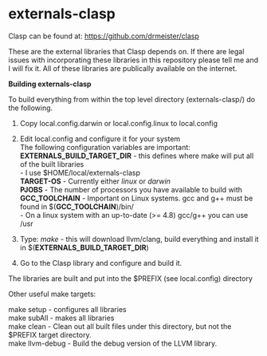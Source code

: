 **externals-clasp**
===============

Clasp can be found at:   https://github.com/drmeister/clasp

These are the external libraries that Clasp depends on. If there are legal issues with incorporating these libraries in this repository please tell me and I will fix it.  All of these libraries are publically available on the internet.

**Building externals-clasp**

To build everything from within the top level directory (externals-clasp/) do the following.

1) Copy local.config.darwin or local.config.linux to local.config

2) Edit local.config and configure it for your system<br>
  The following configuration variables are important:<br>
      **EXTERNALS_BUILD_TARGET_DIR**   - this defines where make will put all of the built libraries<br>
                                        - I use $HOME/local/externals-clasp<br>
      **TARGET-OS**                    - Currently either _linux_ or _darwin_<br>
      **PJOBS**                        - The number of processors you have available to build with<br>
      **GCC_TOOLCHAIN**                - Important on Linux systems.  gcc and g++ must be found in $(**GCC_TOOLCHAIN**)/bin/<br>
                                        - On a linux system with an up-to-date (>= 4.8) gcc/g++ you can use /usr
      
3) Type:  _make_    - this will download llvm/clang, build everything and install it in $(**EXTERNALS_BUILD_TARGET_DIR**)

4) Go to the Clasp library and configure and build it.

The libraries are built and put into the $PREFIX (see local.config) directory

Other useful make targets:

make setup      - configures all libraries<br>
make subAll     - makes all libraries<br>
make clean      - Clean out all built files under this directory, but not the $PREFIX target directory.<br>
make llvm-debug - Build the debug version of the LLVM library.


